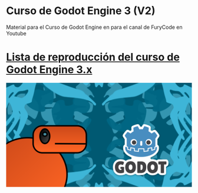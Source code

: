 # Curso de Godot Engine 3 (V2)

Material para el Curso de Godot Engine en para el canal de FuryCode en Youtube 

# [Lista de reproducción del curso de Godot Engine 3.x](https://www.youtube.com/playlist?list=PLCCvCjJoQ5QWj2Biz-x5-C6p_lkux8Bxk)

![Curso de Godot Engine 3.x](https://github.com/MatiasVME/curso-de-godot-engine-3-v2/blob/main/CursoGodotEngine.png)
